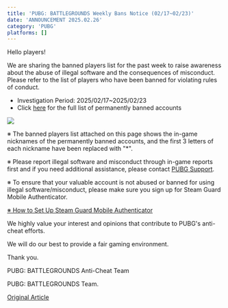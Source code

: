 ```yaml
---
title: 'PUBG: BATTLEGROUNDS Weekly Bans Notice (02/17~02/23)'
date: 'ANNOUNCEMENT 2025.02.26'
category: 'PUBG'
platforms: []
---
```


Hello players!

We are sharing the banned players list for the past week to raise awareness about the abuse of illegal software and the consequences of misconduct. Please refer to the list of players who have been banned for violating rules of conduct.

- Investigation Period: 2025/02/17~2025/02/23
- Click [here](<https://wstatic-prod-boc.krafton.com/common/content/news/20250224/WpUF4xZ1/250226_WKBL(0217_0223).pdf>) for the full list of permanently banned accounts

![](https://wstatic-prod-boc.krafton.com/common/news/20250224/GQ2SETt7.jpg)

※ The banned players list attached on this page shows the in-game nicknames of the permanently banned accounts, and the first 3 letters of each nickname have been replaced with "\*".

※ Please report illegal software and misconduct through in-game reports first and if you need additional assistance, please contact [PUBG Support](https://support.pubg.com/hc/en-us).

※ To ensure that your valuable account is not abused or banned for using illegal software/misconduct, please make sure you sign up for Steam Guard Mobile Authenticator.

[※ How to Set Up Steam Guard Mobile Authenticator](https://support.pubg.com/hc/en-us/articles/115004196114-How-do-I-set-up-Steam-Guard-)

We highly value your interest and opinions that contribute to PUBG's anti-cheat efforts. 

We will do our best to provide a fair gaming environment.

Thank you.

PUBG: BATTLEGROUNDS Anti-Cheat Team

PUBG: BATTLEGROUNDS Team.

[Original Article](https://www.pubg.com/en/news/8261)
